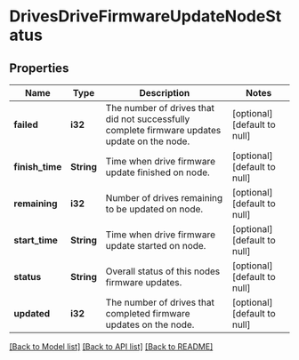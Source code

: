 # DrivesDriveFirmwareUpdateNodeStatus

## Properties
Name | Type | Description | Notes
------------ | ------------- | ------------- | -------------
**failed** | **i32** | The number of drives that did not successfully complete firmware updates update on the node. | [optional] [default to null]
**finish_time** | **String** | Time when drive firmware update finished on node. | [optional] [default to null]
**remaining** | **i32** | Number of drives remaining to be updated on node. | [optional] [default to null]
**start_time** | **String** | Time when drive firmware update started on node. | [optional] [default to null]
**status** | **String** | Overall status of this nodes firmware updates. | [optional] [default to null]
**updated** | **i32** | The number of drives that completed firmware updates on the node. | [optional] [default to null]

[[Back to Model list]](../README.md#documentation-for-models) [[Back to API list]](../README.md#documentation-for-api-endpoints) [[Back to README]](../README.md)


